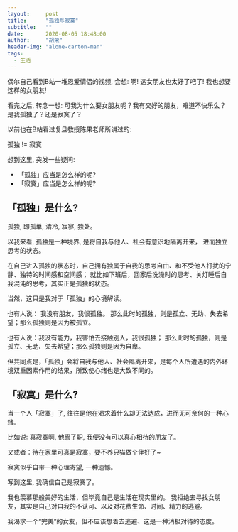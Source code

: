 ```yaml
---
layout:     post
title:      "孤独与寂寞"
subtitle:   ""
date:       2020-08-05 18:48:00
author:     "胡荣"
header-img: "alone-carton-man"
tags:
  - 生活
---
```


偶尔自己看到B站一堆恩爱情侣的视频, 会想: 啊! 这女朋友也太好了吧了! 我也想要这样的女朋友!

看完之后, 转念一想: 可我为什么要女朋友呢？我有交好的朋友，难道不快乐么？是我孤独了？还是寂寞了？

以前也在B站看过复旦教授陈果老师所讲过的: 

孤独 != 寂寞

想到这里, 突发一些疑问:
- 「孤独」应当是怎么样的呢?
- 「寂寞」应当是怎么样的呢?

## 「孤独」是什么?
孤独, 即孤单, 清冷, 寂寥, 独处。

以我来看, 孤独是一种境界, 是将自我与他人、社会有意识地隔离开来， 进而独立思考的状态。

在自己进入孤独的状态时，自己拥有独属于自我的思考自由、和不受他人打扰的宁静、独特的时间感和空间感；
就比如下班后，回家后洗澡时的思考、关灯睡后自我混沌的思考，其实正是孤独的状态。

当然，这只是我对于「孤独」的心境解读。

也有人说： 我没有朋友，我很孤独。
那么此时的孤独，则是孤立、无助、失去希望；那么孤独则是因为被孤立。

也有人说：我没有能力，我害怕去接触别人，我很孤独；
那么此时的孤独，则是孤立、无助、失去希望；那么孤独则是因为自卑。

但共同点是，「孤独」会将自我与他人、社会隔离开来，是每个人所遭遇的内外环境双重因素作用的结果，所致使心绪也是大致不同的。

## 「寂寞」是什么?
当一个人「寂寞」了, 往往是他在渴求着什么却无法达成，进而无可奈何的一种心绪。

比如说: 真寂寞啊, 他离了职, 我便没有可以真心相待的朋友了。

又或者：待在家里可真是寂寞，要不养只猫做个伴好了~

寂寞似乎自带一种心理寄望, 一种遗憾。

写到这里, 我确信自己是寂寞了。

我也羡慕那般美好的生活，但毕竟自己是生活在现实里的。
我拒绝去寻找女朋友，其实是自己对自我的不认可、以及对花费生命、时间、精力的逃避。

我渴求一个“完美”的女友，但不应该想着去逃避、这是一种消极对待的态度。